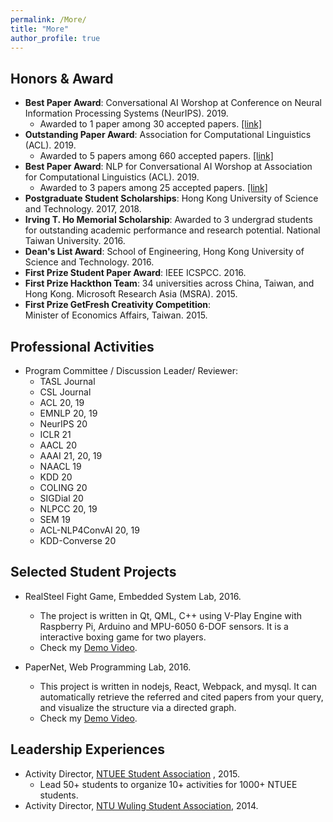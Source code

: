 ```yaml
---
permalink: /More/
title: "More"
author_profile: true
---
```


## Honors & Award
* **Best Paper Award**:
Conversational AI Worshop at Conference on Neural Information Processing Systems (NeurIPS). 2019.
	* Awarded to 1 paper among 30 accepted papers. [[link]](http://alborz-geramifard.com/workshops/neurips19-Conversational-AI/Main.html)
* **Outstanding Paper Award**:
Association for Computational Linguistics (ACL). 2019.
	* Awarded to 5 papers among 660 accepted papers. [[link]](http://www.acl2019.org/EN/winners-of-acl-2019-best-paper-awards.xhtml)
* **Best Paper Award**:
NLP for Conversational AI Worshop at Association for Computational Linguistics (ACL). 2019.
	* Awarded to 3 papers among 25 accepted papers. [[link]](https://sites.google.com/view/nlp4convai/accepted-papers?authuser=0)
* **Postgraduate Student Scholarships**:
Hong Kong University of Science and Technology. 2017, 2018.
* **Irving T. Ho Memorial Scholarship**: 
Awarded to 3 undergrad students for outstanding academic performance and research potential. 
National Taiwan University. 2016.
* **Dean's List Award**: 
School of Engineering, Hong Kong University of Science and Technology. 2016.
* **First Prize Student Paper Award**: 
IEEE ICSPCC. 2016.
* **First Prize Hackthon Team**: 
34 universities across China, Taiwan, and Hong Kong. Microsoft Research Asia (MSRA). 2015.
* **First Prize GetFresh Creativity Competition**:  
Minister of Economics Affairs, Taiwan. 2015.

## Professional Activities
* Program Committee / Discussion Leader/ Reviewer: 
	* TASL Journal
	* CSL Journal
	* ACL 20, 19
	* EMNLP 20, 19
	* NeurIPS 20
	* ICLR 21
	* AACL 20
	* AAAI 21, 20, 19
	* NAACL 19 
	* KDD 20
	* COLING 20
	* SIGDial 20 
	* NLPCC 20, 19
	* SEM 19 
	* ACL-NLP4ConvAI 20, 19 
	* KDD-Converse 20

<!--## Work Experiences 
* Research Intern, Salesforce Research (MetaMind), California USA, Fall 2018.
* Teaching Assistant, Building Interactive Intelligent Systems, Hong Kong, Spring 2018, 2019.
* R&D Intern, Raydium Semiconductor Corporation, Taiwan, Summer 2015.-->

## Selected Student Projects
* RealSteel Fight Game, Embedded System Lab, 2016. 
    * The project is written in Qt, QML, C++ using V-Play Engine with Raspberry Pi, Arduino and MPU-6050 6-DOF sensors. It is a interactive boxing game for two players.
    * Check my [Demo Video](https://www.youtube.com/watch?v=jziXI6g9NkU&feature=youtu.be).

* PaperNet, Web Programming Lab, 2016. 
    * This project is written in nodejs, React, Webpack, and mysql. It can automatically retrieve the referred and cited papers from your query, and visualize the structure via a directed graph.
    * Check my [Demo Video](https://www.youtube.com/watch?v=Q-Kp7wJ6xl8&t=33s).

## Leadership Experiences
* Activity Director, [NTUEE Student Association](https://www.facebook.com/ntuee.org/) , 2015.
    * Lead 50+ students to organize 10+ activities for 1000+ NTUEE students.
* Activity Director, [NTU Wuling Student Association](https://www.facebook.com/ntuwuling/), 2014. 


<!-- ## Others
Reviewer: CSL -->

